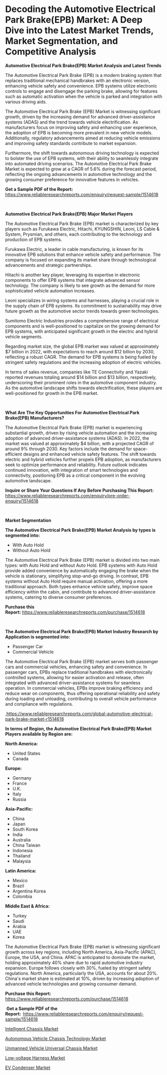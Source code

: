 <p><h1>Decoding the Automotive Electrical Park Brake(EPB) Market: A Deep Dive into the Latest Market Trends, Market Segmentation, and Competitive Analysis</h1></p><p><strong>Automotive Electrical Park Brake(EPB) Market Analysis and Latest Trends</strong></p>
<p><p>The Automotive Electrical Park Brake (EPB) is a modern braking system that replaces traditional mechanical handbrakes with an electronic version, enhancing vehicle safety and convenience. EPB systems utilize electronic controls to engage and disengage the parking brake, allowing for features such as automatic activation when the vehicle is parked and integration with various driving aids.</p><p>The Automotive Electrical Park Brake (EPB) Market is witnessing significant growth, driven by the increasing demand for advanced driver-assistance systems (ADAS) and the trend towards vehicle electrification. As manufacturers focus on improving safety and enhancing user experience, the adoption of EPB is becoming more prevalent in new vehicle models. Additionally, regulatory advancements aimed at reducing vehicle emissions and improving safety standards contribute to market expansion.</p><p>Furthermore, the shift towards autonomous driving technology is expected to bolster the use of EPB systems, with their ability to seamlessly integrate into automated driving scenarios. The Automotive Electrical Park Brake Market is expected to grow at a CAGR of 5.6% during the forecast period, reflecting the ongoing advancements in automotive technology and the growing consumer preference for innovative features in vehicles.</p></p>
<p><strong>Get a Sample PDF of the Report:&nbsp;</strong> <a href="https://www.reliableresearchreports.com/enquiry/request-sample/1514618?utm_campaign=102&utm_medium=2&utm_source=Github&utm_content=ia&utm_term=31032025&utm_id=automotive-electrical-park-brakeepb">https://www.reliableresearchreports.com/enquiry/request-sample/1514618</a></p>
<p>&nbsp;</p>
<p><strong>Automotive Electrical Park Brake(EPB) Major Market Players</strong></p>
<p><p>The Automotive Electrical Park Brake (EPB) market is characterized by key players such as Furukawa Electric, Hitachi, KYUNGSHIN, Leoni, LS Cable & System, Prysmian, and others, each contributing to the technology and production of EPB systems.</p><p>Furukawa Electric, a leader in cable manufacturing, is known for its innovative EPB solutions that enhance vehicle safety and performance. The company is focused on expanding its market share through technological advancements and strategic partnerships.</p><p>Hitachi is another key player, leveraging its expertise in electronic components to offer EPB systems that integrate advanced sensor technology. The company is likely to see growth as the demand for more sophisticated vehicle automation increases.</p><p>Leoni specializes in wiring systems and harnesses, playing a crucial role in the supply chain of EPB systems. Its commitment to sustainability may drive future growth as the automotive sector trends towards green technologies.</p><p>Sumitomo Electric Industries provides a comprehensive range of electrical components and is well-positioned to capitalize on the growing demand for EPB systems, with anticipated significant growth in the electric and hybrid vehicle segments.</p><p>Regarding market size, the global EPB market was valued at approximately $7 billion in 2022, with expectations to reach around $12 billion by 2030, reflecting a robust CAGR. The demand for EPB systems is being fueled by stringent safety regulations and the increasing adoption of electric vehicles.</p><p>In terms of sales revenue, companies like TE Connectivity and Yazaki reported revenues totaling around $14 billion and $13 billion, respectively, underscoring their prominent roles in the automotive component industry. As the automotive landscape shifts towards electrification, these players are well-positioned for growth in the EPB market.</p></p>
<p>&nbsp;</p>
<p><strong>What Are The Key Opportunities For Automotive Electrical Park Brake(EPB) Manufacturers?</strong></p>
<p><p>The Automotive Electrical Park Brake (EPB) market is experiencing substantial growth, driven by rising vehicle automation and the increasing adoption of advanced driver-assistance systems (ADAS). In 2022, the market was valued at approximately $4 billion, with a projected CAGR of around 9% through 2030. Key factors include the demand for space-efficient designs and enhanced vehicle safety features. The shift towards electric and hybrid vehicles further propels EPB adoption, as manufacturers seek to optimize performance and reliability. Future outlook indicates continued innovation, with integration of smart technologies and connectivity, positioning EPB as a critical component in the evolving automotive landscape.</p></p>
<p><strong>Inquire or Share Your Questions If Any Before Purchasing This Report:</strong> <a href="https://www.reliableresearchreports.com/enquiry/pre-order-enquiry/1514618?utm_campaign=102&utm_medium=2&utm_source=Github&utm_content=ia&utm_term=31032025&utm_id=automotive-electrical-park-brakeepb">https://www.reliableresearchreports.com/enquiry/pre-order-enquiry/1514618</a></p>
<p>&nbsp;</p>
<p><strong>Market Segmentation</strong></p>
<p><strong>The Automotive Electrical Park Brake(EPB) Market Analysis by types is segmented into:</strong></p>
<p><ul><li>With Auto Hold</li><li>Without Auto Hold</li></ul></p>
<p><p>The Automotive Electrical Park Brake (EPB) market is divided into two main types: with Auto Hold and without Auto Hold. EPB systems with Auto Hold provide added convenience by automatically engaging the brake when the vehicle is stationary, simplifying stop-and-go driving. In contrast, EPB systems without Auto Hold require manual activation, offering a more traditional approach. Both types enhance vehicle safety, improve space efficiency within the cabin, and contribute to advanced driver-assistance systems, catering to diverse consumer preferences.</p></p>
<p><strong>Purchase this Report:&nbsp;</strong><a href="https://www.reliableresearchreports.com/purchase/1514618?utm_campaign=102&utm_medium=2&utm_source=Github&utm_content=ia&utm_term=31032025&utm_id=automotive-electrical-park-brakeepb">https://www.reliableresearchreports.com/purchase/1514618</a></p>
<p>&nbsp;</p>
<p><strong>The Automotive Electrical Park Brake(EPB) Market Industry Research by Application is segmented into:</strong></p>
<p><ul><li>Passenger Car</li><li>Commercial Vehicle</li></ul></p>
<p><p>The Automotive Electrical Park Brake (EPB) market serves both passenger cars and commercial vehicles, enhancing safety and convenience. In passenger cars, EPBs replace traditional handbrakes with electronically controlled systems, allowing for easier activation and release, often integrated with advanced driver-assistance systems for seamless operation. In commercial vehicles, EPBs improve braking efficiency and reduce wear on components, thus offering operational reliability and safety during loading and unloading, contributing to overall vehicle performance and compliance with regulations.</p></p>
<p><a href="https://www.reliableresearchreports.com/global-automotive-electrical-park-brake-market-r1514618?utm_campaign=102&utm_medium=2&utm_source=Github&utm_content=ia&utm_term=31032025&utm_id=automotive-electrical-park-brakeepb">&nbsp;https://www.reliableresearchreports.com/global-automotive-electrical-park-brake-market-r1514618</a></p>
<p><strong>In terms of Region, the Automotive Electrical Park Brake(EPB) Market Players available by Region are:</strong></p>
<p>
    <p> <strong> North America: </strong>
        <ul>
            <li>United States</li>
            <li>Canada</li>
        </ul>
        </p> 
    <p> <strong> Europe: </strong>
        <ul>
            <li>Germany</li>
            <li>France</li>
            <li>U.K.</li>
            <li>Italy</li>
            <li>Russia</li>
        </ul>
        </p> 
    <p> <strong> Asia-Pacific: </strong>
        <ul>
            <li>China</li>
            <li>Japan</li>
            <li>South Korea</li>
            <li>India</li>
            <li>Australia</li>
            <li>China Taiwan</li>
            <li>Indonesia</li>
            <li>Thailand</li>
            <li>Malaysia</li>
        </ul>
        </p> 
    <p> <strong> Latin America: </strong>
        <ul>
            <li>Mexico</li>
            <li>Brazil</li>
            <li>Argentina Korea</li>
            <li>Colombia</li>
        </ul>
        </p> 
    <p> <strong> Middle East & Africa: </strong>
        <ul>
            <li>Turkey</li>
            <li>Saudi</li>
            <li>Arabia</li>
            <li>UAE</li>
            <li>Korea</li>
        </ul>
    </p>
    </p>
<p><p>The Automotive Electrical Park Brake (EPB) market is witnessing significant growth across key regions, including North America, Asia-Pacific (APAC), Europe, the USA, and China. APAC is anticipated to dominate the market, holding approximately 40% share due to rapid automotive industry expansion. Europe follows closely with 30%, fueled by stringent safety regulations. North America, particularly the USA, accounts for about 20%. China's market share is estimated at 10%, driven by increasing adoption of advanced vehicle technologies and growing consumer demand.</p></p>
<p><strong>Purchase this Report: </strong><a href="https://www.reliableresearchreports.com/purchase/1514618?utm_campaign=102&utm_medium=2&utm_source=Github&utm_content=ia&utm_term=31032025&utm_id=automotive-electrical-park-brakeepb">https://www.reliableresearchreports.com/purchase/1514618</a></p>
<p>&nbsp;<strong>Get a Sample PDF of the Report:&nbsp;&nbsp;</strong><a href="https://www.reliableresearchreports.com/enquiry/request-sample/1514618?utm_campaign=102&utm_medium=2&utm_source=Github&utm_content=ia&utm_term=31032025&utm_id=automotive-electrical-park-brakeepb">https://www.reliableresearchreports.com/enquiry/request-sample/1514618</a></p>
<p><strong></strong></p>
<p><p><a href="https://github.com/dringmurza6r/Market-Research-Report-List-1/blob/main/intelligent-chassis-market.md?utm_campaign=102&utm_medium=2&utm_source=Github&utm_content=ia&utm_term=31032025&utm_id=automotive-electrical-park-brakeepb">Intelligent Chassis Market</a></p><p><a href="https://github.com/gasikcalbos8/Market-Research-Report-List-1/blob/main/autonomous-vehicle-chassis-technology-market.md?utm_campaign=102&utm_medium=2&utm_source=Github&utm_content=ia&utm_term=31032025&utm_id=automotive-electrical-park-brakeepb">Autonomous Vehicle Chassis Technology Market</a></p><p><a href="https://github.com/abdhsheila7/Market-Research-Report-List-1/blob/main/unmanned-vehicle-universal-chassis-market.md?utm_campaign=102&utm_medium=2&utm_source=Github&utm_content=ia&utm_term=31032025&utm_id=automotive-electrical-park-brakeepb">Unmanned Vehicle Universal Chassis Market</a></p><p><a href="https://github.com/ubavicachida/Market-Research-Report-List-1/blob/main/low-voltage-harness-market.md?utm_campaign=102&utm_medium=2&utm_source=Github&utm_content=ia&utm_term=31032025&utm_id=automotive-electrical-park-brakeepb">Low-voltage Harness Market</a></p><p><a href="https://github.com/vaduzunny/Market-Research-Report-List-1/blob/main/ev-condenser-market.md?utm_campaign=102&utm_medium=2&utm_source=Github&utm_content=ia&utm_term=31032025&utm_id=automotive-electrical-park-brakeepb">EV Condenser Market</a></p></p>